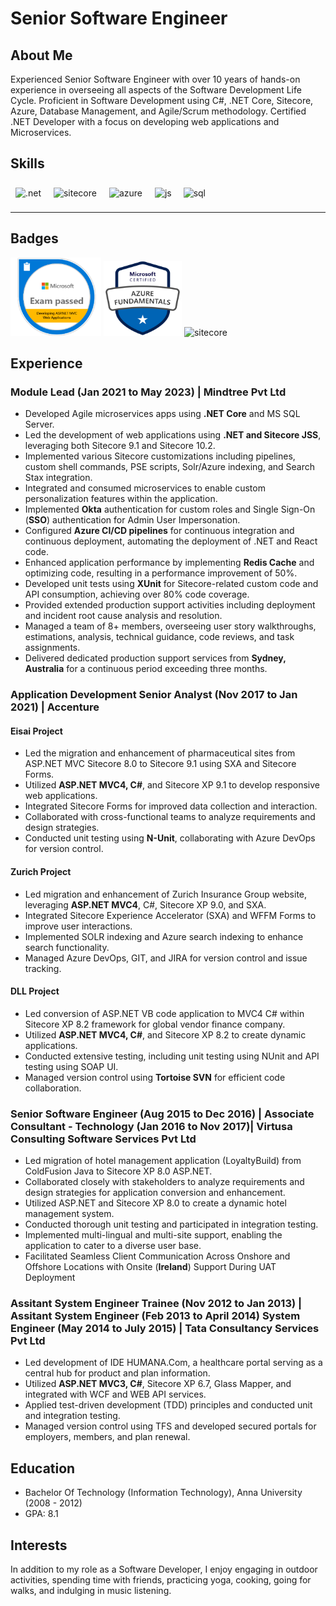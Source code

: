 # Senior Software Engineer

## About Me
Experienced Senior Software Engineer with over 10 years of hands-on experience in overseeing all aspects of the Software Development Life Cycle. Proficient in Software Development using C#, .NET Core, Sitecore, Azure, Database Management, and Agile/Scrum methodology. Certified .NET Developer with a focus on developing web applications and Microservices.

## Skills

<p align='left'>
  <img src="https://upload.wikimedia.org/wikipedia/commons/e/ee/.NET_Core_Logo.svg" alt=".net" width="40" height="40" style="margin: 8px;"/>
  <img src="https://encrypted-tbn0.gstatic.com/images?q=tbn:ANd9GcSZC8_zjVB6TiN9RS_r-rFtzmyiJdmry3Q5lmjbs_0R&s" alt="sitecore" width="90" height="39" style="margin: 8px;"/>
<img src="https://upload.wikimedia.org/wikipedia/commons/thumb/f/fa/Microsoft_Azure.svg/225px-Microsoft_Azure.svg.png" alt="azure" width="50" height="35" style="margin: 8px;"/>
  <img src='https://upload.wikimedia.org/wikipedia/commons/6/6a/JavaScript-logo.png' height='35' width='auto' alt="js" style="margin: 8px;"/>
  <img src="https://upload.wikimedia.org/wikipedia/commons/8/87/Sql_data_base_with_logo.png" alt="sql" width="auto" height="35" style="margin: 5px 7px;"/>   
</p>

---

## Badges

<p align='left'>  
  <img src="/Microsoft-70-486.png" alt="microsoft certification" width="145" height="125" />   
  <img src="/azure-fundamentals.png" alt="azure fundamental certification" width="125" height="120" />
  <img src="https://wirebox.co.uk/wp-content/uploads/2017/08/Sitecore-Logo.jpg" alt="sitecore" width="145" height="120"/>  

</p>

## Experience

### Module Lead (Jan 2021 to May 2023) | Mindtree Pvt Ltd
- Developed Agile microservices apps using **.NET Core** and MS SQL Server.
- Led the development of web applications using **.NET and Sitecore JSS**, leveraging both Sitecore 9.1 and Sitecore 10.2.
- Implemented various Sitecore customizations including pipelines, custom shell commands, PSE scripts, Solr/Azure indexing, and Search Stax integration.
- Integrated and consumed microservices to enable custom personalization features within the application.
- Implemented **Okta** authentication for custom roles and Single Sign-On (**SSO**) authentication for Admin User Impersonation.
- Configured **Azure CI/CD pipelines** for continuous integration and continuous deployment, automating the deployment of .NET and React code.
- Enhanced application performance by implementing **Redis Cache** and optimizing code, resulting in a performance improvement of 50%.
- Developed unit tests using **XUnit** for Sitecore-related custom code and API consumption, achieving over 80% code coverage.
- Provided extended production support activities including deployment and incident root cause analysis and resolution.
- Managed a team of 8+ members, overseeing user story walkthroughs, estimations, analysis, technical guidance, code reviews, and task assignments.
- Delivered dedicated production support services from **Sydney, Australia** for a continuous period exceeding three months.

### Application Development Senior Analyst (Nov 2017 to Jan 2021) | Accenture
#### Eisai Project
- Led the migration and enhancement of pharmaceutical sites from ASP.NET MVC Sitecore 8.0 to Sitecore 9.1 using SXA and Sitecore Forms.
- Utilized **ASP.NET MVC4, C#**, and Sitecore XP 9.1 to develop responsive web applications.
- Integrated Sitecore Forms for improved data collection and interaction.
- Collaborated with cross-functional teams to analyze requirements and design strategies.
- Conducted unit testing using **N-Unit**, collaborating with Azure DevOps for version control.

#### Zurich Project
- Led migration and enhancement of Zurich Insurance Group website, leveraging **ASP.NET MVC4**, C#, Sitecore XP 9.0, and SXA.
- Integrated Sitecore Experience Accelerator (SXA) and WFFM Forms to improve user interactions.
- Implemented SOLR indexing and Azure search indexing to enhance search functionality.
- Managed Azure DevOps, GIT, and JIRA for version control and issue tracking.

#### DLL Project
- Led conversion of ASP.NET VB code application to MVC4 C# within Sitecore XP 8.2 framework for global vendor finance company.
- Utilized **ASP.NET MVC4, C#**, and Sitecore XP 8.2 to create dynamic applications.
- Conducted extensive testing, including unit testing using NUnit and API testing using SOAP UI.
- Managed version control using **Tortoise SVN** for efficient code collaboration.

### Senior Software Engineer (Aug 2015 to Dec 2016) | Associate Consultant - Technology (Jan 2016 to Nov 2017)| Virtusa Consulting Software Services Pvt Ltd
- Led migration of hotel management application (LoyaltyBuild) from ColdFusion Java to Sitecore XP 8.0 ASP.NET.
- Collaborated closely with stakeholders to analyze requirements and design strategies for application conversion and enhancement.
- Utilized ASP.NET and Sitecore XP 8.0 to create a dynamic hotel management system.
- Conducted thorough unit testing and participated in integration testing.
- Implemented multi-lingual and multi-site support, enabling the application to cater to a diverse user base.
-  Facilitated Seamless Client Communication Across Onshore and Offshore Locations with Onsite (**Ireland**) Support During UAT Deployment 

### Assitant System Engineer Trainee (Nov 2012 to Jan 2013) | Assitant System Engineer (Feb 2013 to April 2014) System Engineer (May 2014 to July 2015) | Tata Consultancy Services Pvt Ltd
- Led development of IDE HUMANA.Com, a healthcare portal serving as a central hub for product and plan information.
- Utilized **ASP.NET MVC3, C#**, Sitecore XP 6.7, Glass Mapper, and integrated with WCF and WEB API services.
- Applied test-driven development (TDD) principles and conducted unit and integration testing.
- Managed version control using TFS and developed secured portals for employers, members, and plan renewal.

## Education
- Bachelor Of Technology (Information Technology), Anna University (2008 - 2012)
- GPA: 8.1

## Interests
In addition to my role as a Software Developer, I enjoy engaging in outdoor activities, spending time with friends, practicing yoga, cooking, going for walks, and indulging in music listening.

